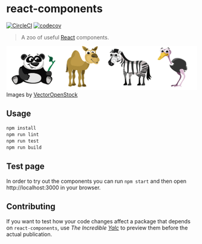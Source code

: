 # react-components

[![CircleCI](https://circleci.com/gh/ePages-de/react-components.svg?style=svg)](https://circleci.com/gh/ePages-de/react-components)
[![codecov](https://codecov.io/gh/ePages-de/react-components/branch/master/graph/badge.svg)](https://codecov.io/gh/ePages-de/react-components)

> A zoo of useful [React][react] components.

![](zoo.png)
Images by [VectorOpenStock]

## Usage

```bash
npm install
npm run lint
npm run test
npm run build
```

[react]: https://facebook.github.io/react/
[VectorOpenStock]: https://www.vectoropenstock.com/vectors/preview/71474/cartoon-domestic-and-wild-animals-pack

## Test page
In order to try out the components you can run `npm start` and then open http://localhost:3000 in your browser.

## Contributing
If you want to test how your code changes affect a package that depends on `react-components`, use _The Incredible [Yalc](https://github.com/whitecolor/yalc)_ to preview them before the actual publication.
